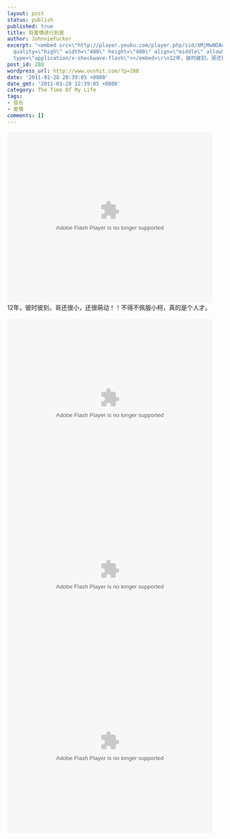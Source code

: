 ```yaml
---
layout: post
status: publish
published: true
title: 将爱情进行到底
author: JohnnieFucker
excerpt: "<embed src=\"http://player.youku.com/player.php/sid/XMjMwNDAwNDAw/v.swf\"
  quality=\"high\" width=\"480\" height=\"400\" align=\"middle\" allowScriptAccess=\"sameDomain\"
  type=\"application/x-shockwave-flash\"></embed>\r\n12年，彼时彼刻，哥还很小，还很萌动！！不得不佩服小柯，真的是个人才。\r\n"
post_id: 288
wordpress_url: http://www.oushit.com/?p=288
date: '2011-01-28 20:39:05 +0800'
date_gmt: '2011-01-28 12:39:05 +0800'
category: The Time Of My Life
tags:
- 音乐
- 爱情
comments: []
---
```

<p><embed src="http://player.youku.com/player.php/sid/XMjMwNDAwNDAw/v.swf" quality="high" width="480" height="400" align="middle" allowScriptAccess="sameDomain" type="application/x-shockwave-flash"></embed><br />
12年，彼时彼刻，哥还很小，还很萌动！！不得不佩服小柯，真的是个人才。<br />
<!--break--><a id="more-288"></a><br />
<embed src="http://player.youku.com/player.php/sid/XMjM1ODgzMzc2/v.swf" quality="high" width="480" height="400" align="middle" allowScriptAccess="sameDomain" type="application/x-shockwave-flash"></embed><br />
<embed src="http://player.youku.com/player.php/sid/XMjMyNjAzMzA4/v.swf" quality="high" width="480" height="400" align="middle" allowScriptAccess="sameDomain" type="application/x-shockwave-flash"></embed><br />
<embed src="http://player.youku.com/player.php/sid/XMjA1OTE2NzUy/v.swf" quality="high" width="480" height="400" align="middle" allowScriptAccess="sameDomain" type="application/x-shockwave-flash"></embed></p>
